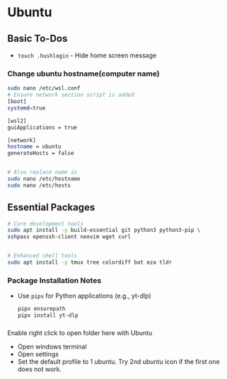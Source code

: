 # Ubuntu

## Basic To-Dos

- `touch .hushlogin` - Hide home screen message

### Change ubuntu hostname(computer name)

```bash
sudo nano /etc/wsl.conf
# Ensure network section script is added
[boot]
systemd=true

[wsl2]
guiApplications = true

[network]
hostname = ubuntu
generateHosts = false


# Also replace name in
sudo nano /etc/hostname
sudo nano /etc/hosts
```

## Essential Packages

```bash
# Core development tools
sudo apt install -y build-essential git python3 python3-pip \
sshpass openssh-client neovim wget curl


# Enhanced shell tools
sudo apt install -y tmux tree colordiff bat eza tldr
```

### Package Installation Notes

- Use `pipx` for Python applications (e.g., yt-dlp)

  ```bash
  pipx ensurepath
  pipx install yt-dlp
  ```

###
Enable right click to open folder here with Ubuntu
- Open windows terminal
- Open settings
- Set the default profile to 1 ubuntu. Try 2nd ubuntu icon if the first one does not work.
